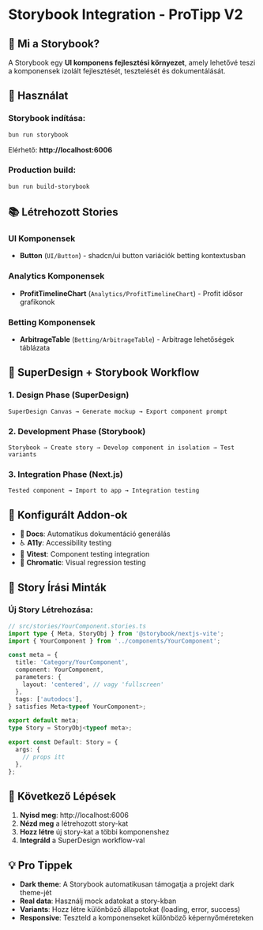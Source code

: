 # Storybook Integration - ProTipp V2

## 🎯 Mi a Storybook?

A Storybook egy **UI komponens fejlesztési környezet**, amely lehetővé teszi a komponensek izolált fejlesztését, tesztelését és dokumentálását.

## 🚀 Használat

### Storybook indítása:
```bash
bun run storybook
```
Elérhető: **http://localhost:6006**

### Production build:
```bash
bun run build-storybook
```

## 📚 Létrehozott Stories

### UI Komponensek
- **Button** (`UI/Button`) - shadcn/ui button variációk betting kontextusban

### Analytics Komponensek  
- **ProfitTimelineChart** (`Analytics/ProfitTimelineChart`) - Profit idősor grafikonok

### Betting Komponensek
- **ArbitrageTable** (`Betting/ArbitrageTable`) - Arbitrage lehetőségek táblázata

## 🎨 SuperDesign + Storybook Workflow

### 1. Design Phase (SuperDesign)
```
SuperDesign Canvas → Generate mockup → Export component prompt
```

### 2. Development Phase (Storybook)
```
Storybook → Create story → Develop component in isolation → Test variants
```

### 3. Integration Phase (Next.js)
```
Tested component → Import to app → Integration testing
```

## 🔧 Konfigurált Addon-ok

- **📖 Docs**: Automatikus dokumentáció generálás
- ♿ **A11y**: Accessibility testing
- 🧪 **Vitest**: Component testing integration
- 🎨 **Chromatic**: Visual regression testing

## 📝 Story Írási Minták

### Új Story Létrehozása:
```typescript
// src/stories/YourComponent.stories.ts
import type { Meta, StoryObj } from '@storybook/nextjs-vite';
import { YourComponent } from '../components/YourComponent';

const meta = {
  title: 'Category/YourComponent',
  component: YourComponent,
  parameters: {
    layout: 'centered', // vagy 'fullscreen'
  },
  tags: ['autodocs'],
} satisfies Meta<typeof YourComponent>;

export default meta;
type Story = StoryObj<typeof meta>;

export const Default: Story = {
  args: {
    // props itt
  },
};
```

## 🎯 Következő Lépések

1. **Nyisd meg**: http://localhost:6006
2. **Nézd meg** a létrehozott story-kat
3. **Hozz létre** új story-kat a többi komponenshez
4. **Integráld** a SuperDesign workflow-val

## 💡 Pro Tippek

- **Dark theme**: A Storybook automatikusan támogatja a projekt dark theme-jét
- **Real data**: Használj mock adatokat a story-kban
- **Variants**: Hozz létre különböző állapotokat (loading, error, success)
- **Responsive**: Teszteld a komponenseket különböző képernyőméreteken
